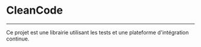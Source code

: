 # CleanCode 

---

Ce projet est une librairie utilisant les tests et une plateforme d'intégration continue.